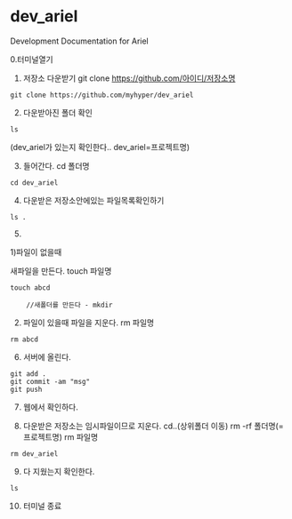 # dev_ariel
Development Documentation for Ariel

0.터미널열기


1. 저장소 다운받기
git clone https://github.com/아이디/저장소명
```
git clone https://github.com/myhyper/dev_ariel
```

2. 다운받아진 폴더 확인
```
ls
```
(dev_ariel가 있는지 확인한다.. dev_ariel=프로젝트명)

3. 들어간다.
cd 폴더명
```
cd dev_ariel
```

4. 다운받은 저장소안에있는 파일목록확인하기
```
ls .
```

5.

 1)파일이 없을때

새파일을 만든다.
touch 파일명
```
touch abcd
```

		//새폴더를 만든다 - mkdir

 2) 파일이 있을때 
파일을 지운다.
rm 파일명 
```
rm abcd
```

6. 서버에 올린다.
```
git add .
git commit -am "msg"
git push
```

7. 웹에서 확인하다.

8. 다운받은 저장소는 임시파일이므로 지운다.
cd..(상위폴더 이동)
rm -rf 폴더명(=프로젝트명)
            rm 파일명
```
rm dev_ariel
```

9. 다 지웠는지 확인한다.
```
ls
```

10. 터미널 종료



